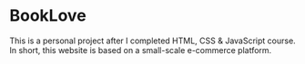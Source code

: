 # BookLove
This is a personal project after I completed HTML, CSS &amp; JavaScript course. In short, this website is based on a small-scale e-commerce platform.
